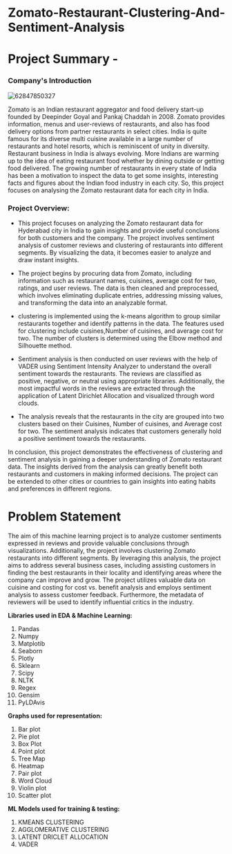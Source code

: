 # Zomato-Restaurant-Clustering-And-Sentiment-Analysis

# **Project Summary -**

### Company's Introduction
![62847850327](https://github.com/AmanSharmas/Zomato-Restaurant-Clustering-And-Sentiment-Analysis/assets/122456255/3583d240-578f-41f3-8b3f-cba45a747fef)


Zomato is an Indian restaurant aggregator and food delivery start-up founded by Deepinder Goyal and Pankaj Chaddah in 2008. Zomato provides information, menus and user-reviews of restaurants, and also has food delivery options from partner restaurants in select cities. India is quite famous for its diverse multi cuisine available in a large number of restaurants and hotel resorts, which is reminiscent of unity in diversity. Restaurant business in India is always evolving. More Indians are warming up to the idea of eating restaurant food whether by dining outside or getting food delivered. The growing number of restaurants in every state of India has been a motivation to inspect the data to get some insights, interesting facts and figures about the Indian food industry in each city. So, this project focuses on analysing the Zomato restaurant data for each city in India.

### Project Overview:
* This project focuses on analyzing the Zomato restaurant data for Hyderabad city in 
India to gain insights and provide useful conclusions for both customers and the company. The project involves sentiment analysis of customer reviews and clustering of restaurants into different segments. By visualizing the data, it becomes easier to analyze and draw instant insights.

* The project begins by procuring data from Zomato, including information such as restaurant names, cuisines, average cost for two, ratings, and user reviews. The data is then cleaned and preprocessed, which involves eliminating duplicate entries, addressing missing values, and transforming the data into an analyzable format.

* clustering is implemented using the k-means algorithm to group similar restaurants together and identify patterns in the data. The features used for clustering include cuisines,Number of cuisines, and average cost for two. The number of clusters is determined using the Elbow method and Silhouette method.

* Sentiment analysis is then conducted on user reviews with the help of VADER using Sentiment Intensity Analyzer to understand the overall sentiment towards the restaurants. The reviews are classified as positive, negative, or neutral using appropriate libraries. Additionally, the most impactful words in the reviews are extracted through the application of Latent Dirichlet Allocation and visualized through word clouds.

* The analysis reveals that the restaurants in the city are grouped into two clusters based on their Cuisines, Number of cuisines, and Average cost for two. The sentiment analysis indicates that customers generally hold a positive sentiment towards the restaurants.

In conclusion, this project demonstrates the effectiveness of clustering and sentiment analysis in gaining a deeper understanding of Zomato restaurant data. The insights derived from the analysis can greatly benefit both restaurants and customers in making informed decisions. The project can be extended to other cities or countries to gain insights into eating habits and preferences in different regions.

# **Problem Statement**
The aim of this machine learning project is to analyze customer sentiments expressed in reviews and provide valuable conclusions through visualizations. Additionally, the project involves clustering Zomato restaurants into different segments. By leveraging this analysis, the project aims to address several business cases, including assisting customers in finding the best restaurants in their locality and identifying areas where the company can improve and grow. The project utilizes valuable data on cuisine and costing for cost vs. benefit analysis and employs sentiment analysis to assess customer feedback. Furthermore, the metadata of reviewers will be used to identify influential critics in the industry.

**Libraries used in EDA & Machine Learning:**
1. Pandas
2. Numpy
3. Matplotib
4. Seaborn
5. Plotly
6. Sklearn
7. Scipy
8. NLTK
9. Regex 
10. Gensim
11. PyLDAvis

**Graphs used for representation:**
1. Bar plot
2. Pie plot
3. Box Plot
4. Point plot
5. Tree Map
6. Heatmap
7. Pair plot
8. Word Cloud
9. Violin plot
10. Scatter plot

**ML Models used for training & testing:**
1. KMEANS CLUSTERING
2. AGGLOMERATIVE CLUSTERING
3. LATENT DRICLET ALLOCATION
4. VADER
